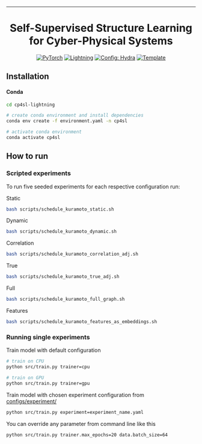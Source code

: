 ______________________________________________________________________

<div align="center">

# Self-Supervised Structure Learning for Cyber-Physical Systems

<a href="https://pytorch.org/get-started/locally/"><img alt="PyTorch" src="https://img.shields.io/badge/PyTorch-ee4c2c?logo=pytorch&logoColor=white"></a>
<a href="https://pytorchlightning.ai/"><img alt="Lightning" src="https://img.shields.io/badge/-Lightning-792ee5?logo=pytorchlightning&logoColor=white"></a>
<a href="https://hydra.cc/"><img alt="Config: Hydra" src="https://img.shields.io/badge/Config-Hydra-89b8cd"></a>
<a href="https://github.com/ashleve/lightning-hydra-template"><img alt="Template" src="https://img.shields.io/badge/-Lightning--Hydra--Template-017F2F?style=flat&logo=github&labelColor=gray"></a><br>

</div>

## Installation

#### Conda

```bash
cd cp4sl-lightning

# create conda environment and install dependencies
conda env create -f environment.yaml -n cp4sl

# activate conda environment
conda activate cp4sl
```

## How to run

### Scripted experiments

To run five seeded experiments for each respective configuration run:

Static
```bash
bash scripts/schedule_kuramoto_static.sh
```

Dynamic
```bash
bash scripts/schedule_kuramoto_dynamic.sh
```

Correlation
```bash
bash scripts/schedule_kuramoto_correlation_adj.sh
```

True
```bash
bash scripts/schedule_kuramoto_true_adj.sh
```

Full
```bash
bash scripts/schedule_kuramoto_full_graph.sh
```

Features
```bash
bash scripts/schedule_kuramoto_features_as_embeddings.sh
```

### Running single experiments

Train model with default configuration

```bash
# train on CPU
python src/train.py trainer=cpu

# train on GPU
python src/train.py trainer=gpu
```

Train model with chosen experiment configuration from [configs/experiment/](configs/experiment/)

```bash
python src/train.py experiment=experiment_name.yaml
```

You can override any parameter from command line like this

```bash
python src/train.py trainer.max_epochs=20 data.batch_size=64
```
